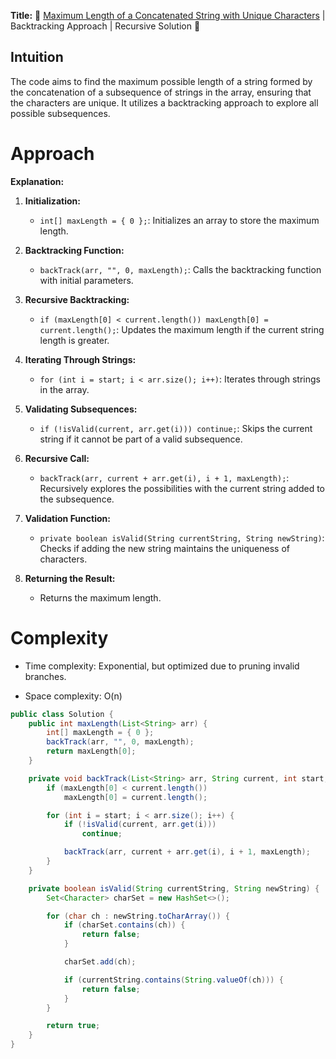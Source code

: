 **Title:** 🧩 
[Maximum Length of a Concatenated String with Unique Characters](https://leetcode.com/problems/maximum-length-of-a-concatenated-string-with-unique-characters/description/?envType=daily-question&envId=2024-01-23)
| Backtracking Approach | Recursive Solution 🚀
## Intuition
<!-- Describe your first thoughts on how to solve this problem. -->
The code aims to find the maximum possible length of a string formed by the concatenation of a subsequence of strings in the array, ensuring that the characters are unique. It utilizes a backtracking approach to explore all possible subsequences.

# Approach
<!-- Describe your approach to solving the problem. -->

**Explanation:**
1. **Initialization:**
    - `int[] maxLength = { 0 };`: Initializes an array to store the maximum length.

2. **Backtracking Function:**
    - `backTrack(arr, "", 0, maxLength);`: Calls the backtracking function with initial parameters.

3. **Recursive Backtracking:**
    - `if (maxLength[0] < current.length()) maxLength[0] = current.length();`: Updates the maximum length if the current string length is greater.

4. **Iterating Through Strings:**
    - `for (int i = start; i < arr.size(); i++)`: Iterates through strings in the array.

5. **Validating Subsequences:**
    - `if (!isValid(current, arr.get(i))) continue;`: Skips the current string if it cannot be part of a valid subsequence.

6. **Recursive Call:**
    - `backTrack(arr, current + arr.get(i), i + 1, maxLength);`: Recursively explores the possibilities with the current string added to the subsequence.

7. **Validation Function:**
    - `private boolean isValid(String currentString, String newString)`: Checks if adding the new string maintains the uniqueness of characters.

8. **Returning the Result:**
    - Returns the maximum length.

# Complexity
- Time complexity: Exponential, but optimized due to pruning invalid branches.
<!-- Add your time complexity here, e.g. $$O(2^n)$$ -->

- Space complexity: O(n)
<!-- Add your space complexity here, e.g. $$O(n)$$ -->
```java
public class Solution {
    public int maxLength(List<String> arr) {
        int[] maxLength = { 0 };
        backTrack(arr, "", 0, maxLength);
        return maxLength[0];
    }

    private void backTrack(List<String> arr, String current, int start, int[] maxLength) {
        if (maxLength[0] < current.length())
            maxLength[0] = current.length();

        for (int i = start; i < arr.size(); i++) {
            if (!isValid(current, arr.get(i)))
                continue;

            backTrack(arr, current + arr.get(i), i + 1, maxLength);
        }
    }

    private boolean isValid(String currentString, String newString) {
        Set<Character> charSet = new HashSet<>();

        for (char ch : newString.toCharArray()) {
            if (charSet.contains(ch)) {
                return false;
            }

            charSet.add(ch);

            if (currentString.contains(String.valueOf(ch))) {
                return false;
            }
        }

        return true;
    }
}
```

